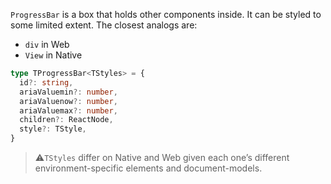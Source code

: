 `ProgressBar` is a box that holds other components inside. It can be styled to some limited extent. The closest analogs are:

- `div` in Web
- `View` in Native

```ts
type TProgressBar<TStyles> = {
  id?: string,
  ariaValuemin?: number,
  ariaValuenow?: number,
  ariaValuemax?: number,
  children?: ReactNode,
  style?: TStyle,
}
```

> ⚠️`TStyles` differ on Native and Web given each one’s different environment-specific elements and document-models.